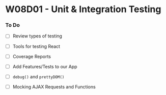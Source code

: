 # W08D01 - Unit & Integration Testing

### To Do
- [ ] Review types of testing
- [ ] Tools for testing React
- [ ] Coverage Reports
- [ ] Add Features/Tests to our App
- [ ] `debug()` and `prettyDOM()`
- [ ] Mocking AJAX Requests and Functions




















# 

